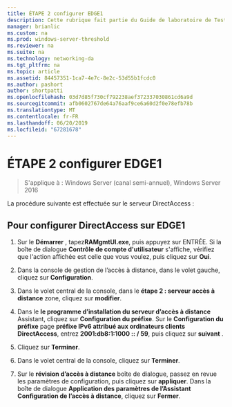 ```yaml
---
title: ÉTAPE 2 configurer EDGE1
description: Cette rubrique fait partie du Guide de laboratoire de Test - décrire de DirectAccess dans un Cluster avec équilibrage de charge réseau Windows pour Windows Server 2016
manager: brianlic
ms.custom: na
ms.prod: windows-server-threshold
ms.reviewer: na
ms.suite: na
ms.technology: networking-da
ms.tgt_pltfrm: na
ms.topic: article
ms.assetid: 84457351-1ca7-4e7c-8e2c-53d55b1fcdc0
ms.author: pashort
author: shortpatti
ms.openlocfilehash: 03d7d85f730cf792238aef372337030861cd6a9d
ms.sourcegitcommit: afb0602767de64a76aaf9ce6a60d2f0e78efb78b
ms.translationtype: MT
ms.contentlocale: fr-FR
ms.lasthandoff: 06/20/2019
ms.locfileid: "67281678"
---
```

# <a name="step-2-configure-edge1"></a>ÉTAPE 2 configurer EDGE1

>S'applique à : Windows Server (canal semi-annuel), Windows Server 2016

La procédure suivante est effectuée sur le serveur DirectAccess :

## <a name="to-configure-directaccess-on-edge1"></a>Pour configurer DirectAccess sur EDGE1
  
1.  Sur le **Démarrer** , tapez**RAMgmtUI.exe**, puis appuyez sur ENTRÉE. Si la boîte de dialogue **Contrôle de compte d'utilisateur** s'affiche, vérifiez que l'action affichée est celle que vous voulez, puis cliquez sur **Oui**.  
  
2.  Dans la console de gestion de l’accès à distance, dans le volet gauche, cliquez sur **Configuration**.  
  
3.  Dans le volet central de la console, dans le **étape 2 : serveur accès à distance** zone, cliquez sur **modifier**.  
  
4.  Dans le **le programme d’installation du serveur d’accès à distance** Assistant, cliquez sur **Configuration du préfixe**. Sur le **Configuration du préfixe** page **préfixe IPv6 attribué aux ordinateurs clients DirectAccess**, entrez **2001:db8:1:1000 :: / 59**, puis cliquez sur **suivant** .  
  
5.  Cliquez sur **Terminer**.  
  
6.  Dans le volet central de la console, cliquez sur **Terminer**.  
  
7.  Sur le **révision d’accès à distance** boîte de dialogue, passez en revue les paramètres de configuration, puis cliquez sur **appliquer**. Dans la boîte de dialogue **Application des paramètres de l’Assistant Configuration de l’accès à distance**, cliquez sur **Fermer**.
